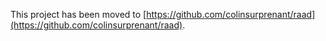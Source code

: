 This project has been moved to [https://github.com/colinsurprenant/raad](https://github.com/colinsurprenant/raad).
